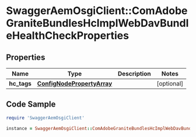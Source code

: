 # SwaggerAemOsgiClient::ComAdobeGraniteBundlesHcImplWebDavBundleHealthCheckProperties

## Properties

Name | Type | Description | Notes
------------ | ------------- | ------------- | -------------
**hc_tags** | [**ConfigNodePropertyArray**](ConfigNodePropertyArray.md) |  | [optional] 

## Code Sample

```ruby
require 'SwaggerAemOsgiClient'

instance = SwaggerAemOsgiClient::ComAdobeGraniteBundlesHcImplWebDavBundleHealthCheckProperties.new(hc_tags: null)
```


